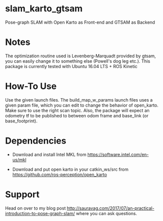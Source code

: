 # slam_karto_gtsam
Pose-graph SLAM with Open Karto as Front-end and GTSAM as Backend

# Notes

The optimization routine used is Levenberg-Marquadt provided by gtsam, you can easily change it to something else (Powell's dog leg etc.). This package is currently tested with Ubuntu 16.04 LTS + ROS Kinetic

# How-To Use

Use the given launch files. The build_map_w_params launch files uses a given param file, which you can edit to change the behavior of open_karto. Make sure to use the right scan topic. Also, the package will expect an odometry tf to be published to between odom frame and base_link (or base_footprint).

# Dependencies

* Download and install Intel MKL from  https://software.intel.com/en-us/mkl

* Download and put open karto in your catkin_ws/src from https://github.com/ros-perception/open_karto

# Support

Head on over to my blog post http://sauravag.com/2017/07/an-practical-introduction-to-pose-graph-slam/ where you can ask questions.
